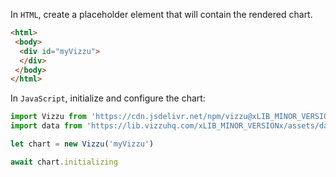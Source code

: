 In `HTML`, create a placeholder element that will contain the rendered chart.

```html
<html>
 <body>
  <div id="myVizzu">
  </div>
 </body>
</html>

```

In `JavaScript`, initialize and configure the chart:

```javascript
import Vizzu from 'https://cdn.jsdelivr.net/npm/vizzu@xLIB_MINOR_VERSIONx/dist/vizzu.min.js'
import data from 'https://lib.vizzuhq.com/xLIB_MINOR_VERSIONx/assets/data/music_data.js'

let chart = new Vizzu('myVizzu')

await chart.initializing
```

